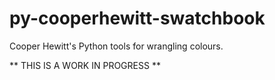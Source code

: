 # py-cooperhewitt-swatchbook

Cooper Hewitt's Python tools for wrangling colours.

** THIS IS A WORK IN PROGRESS **

